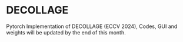 # DECOLLAGE
Pytorch Implementation of DECOLLAGE (ECCV 2024), Codes, GUI and weights will be updated by the end of this month.
